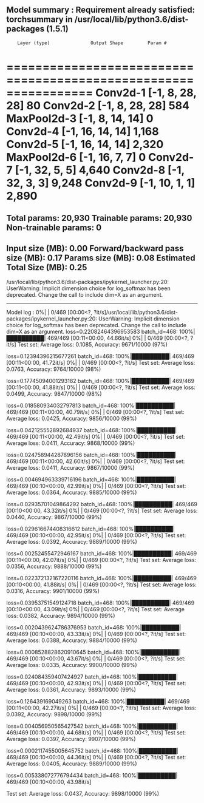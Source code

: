 Model summary :
Requirement already satisfied: torchsummary in /usr/local/lib/python3.6/dist-packages (1.5.1)
----------------------------------------------------------------
        Layer (type)               Output Shape         Param #
================================================================
            Conv2d-1            [-1, 8, 28, 28]              80
            Conv2d-2            [-1, 8, 28, 28]             584
         MaxPool2d-3            [-1, 8, 14, 14]               0
            Conv2d-4           [-1, 16, 14, 14]           1,168
            Conv2d-5           [-1, 16, 14, 14]           2,320
         MaxPool2d-6             [-1, 16, 7, 7]               0
            Conv2d-7             [-1, 32, 5, 5]           4,640
            Conv2d-8             [-1, 32, 3, 3]           9,248
            Conv2d-9             [-1, 10, 1, 1]           2,890
================================================================
Total params: 20,930
Trainable params: 20,930
Non-trainable params: 0
----------------------------------------------------------------
Input size (MB): 0.00
Forward/backward pass size (MB): 0.17
Params size (MB): 0.08
Estimated Total Size (MB): 0.25
----------------------------------------------------------------
/usr/local/lib/python3.6/dist-packages/ipykernel_launcher.py:20: UserWarning: Implicit dimension choice for log_softmax has been deprecated. Change the call to include dim=X as an argument.


------------------------------------------------------------------------------------------------------------

Model log : 
 0%|          | 0/469 [00:00<?, ?it/s]/usr/local/lib/python3.6/dist-packages/ipykernel_launcher.py:20: UserWarning: Implicit dimension choice for log_softmax has been deprecated. Change the call to include dim=X as an argument.
loss=0.22082464396953583 batch_id=468: 100%|██████████| 469/469 [00:11<00:00, 44.66it/s]
  0%|          | 0/469 [00:00<?, ?it/s]
Test set: Average loss: 0.1085, Accuracy: 9671/10000 (97%)

loss=0.12394396215677261 batch_id=468: 100%|██████████| 469/469 [00:11<00:00, 41.72it/s]
  0%|          | 0/469 [00:00<?, ?it/s]
Test set: Average loss: 0.0763, Accuracy: 9764/10000 (98%)

loss=0.17745094001293182 batch_id=468: 100%|██████████| 469/469 [00:11<00:00, 41.88it/s]
  0%|          | 0/469 [00:00<?, ?it/s]
Test set: Average loss: 0.0499, Accuracy: 9847/10000 (98%)

loss=0.018580934032797813 batch_id=468: 100%|██████████| 469/469 [00:11<00:00, 40.79it/s]
  0%|          | 0/469 [00:00<?, ?it/s]
Test set: Average loss: 0.0425, Accuracy: 9856/10000 (99%)

loss=0.042125552892684937 batch_id=468: 100%|██████████| 469/469 [00:11<00:00, 42.49it/s]
  0%|          | 0/469 [00:00<?, ?it/s]
Test set: Average loss: 0.0411, Accuracy: 9868/10000 (99%)

loss=0.024758944287896156 batch_id=468: 100%|██████████| 469/469 [00:11<00:00, 42.60it/s]
  0%|          | 0/469 [00:00<?, ?it/s]
Test set: Average loss: 0.0411, Accuracy: 9867/10000 (99%)

loss=0.004694963339716196 batch_id=468: 100%|██████████| 469/469 [00:10<00:00, 42.99it/s]
  0%|          | 0/469 [00:00<?, ?it/s]
Test set: Average loss: 0.0364, Accuracy: 9885/10000 (99%)

loss=0.02935701049864292 batch_id=468: 100%|██████████| 469/469 [00:10<00:00, 43.32it/s]
  0%|          | 0/469 [00:00<?, ?it/s]
Test set: Average loss: 0.0440, Accuracy: 9867/10000 (99%)

loss=0.029616674408316612 batch_id=468: 100%|██████████| 469/469 [00:10<00:00, 42.95it/s]
  0%|          | 0/469 [00:00<?, ?it/s]
Test set: Average loss: 0.0392, Accuracy: 9889/10000 (99%)

loss=0.00252455472946167 batch_id=468: 100%|██████████| 469/469 [00:11<00:00, 42.07it/s]
  0%|          | 0/469 [00:00<?, ?it/s]
Test set: Average loss: 0.0356, Accuracy: 9888/10000 (99%)

loss=0.022372132167220116 batch_id=468: 100%|██████████| 469/469 [00:10<00:00, 41.88it/s]
  0%|          | 0/469 [00:00<?, ?it/s]
Test set: Average loss: 0.0316, Accuracy: 9901/10000 (99%)

loss=0.03953751549124718 batch_id=468: 100%|██████████| 469/469 [00:10<00:00, 43.09it/s]
  0%|          | 0/469 [00:00<?, ?it/s]
Test set: Average loss: 0.0382, Accuracy: 9894/10000 (99%)

loss=0.0020439624786376953 batch_id=468: 100%|██████████| 469/469 [00:10<00:00, 43.33it/s]
  0%|          | 0/469 [00:00<?, ?it/s]
Test set: Average loss: 0.0388, Accuracy: 9884/10000 (99%)

loss=0.0008528828620910645 batch_id=468: 100%|██████████| 469/469 [00:10<00:00, 43.67it/s]
  0%|          | 0/469 [00:00<?, ?it/s]
Test set: Average loss: 0.0335, Accuracy: 9900/10000 (99%)

loss=0.024084359407424927 batch_id=468: 100%|██████████| 469/469 [00:10<00:00, 42.93it/s]
  0%|          | 0/469 [00:00<?, ?it/s]
Test set: Average loss: 0.0361, Accuracy: 9893/10000 (99%)

loss=0.126439169049263 batch_id=468: 100%|██████████| 469/469 [00:11<00:00, 42.27it/s]
  0%|          | 0/469 [00:00<?, ?it/s]
Test set: Average loss: 0.0392, Accuracy: 9898/10000 (99%)

loss=0.004056950565427542 batch_id=468: 100%|██████████| 469/469 [00:10<00:00, 44.68it/s]
  0%|          | 0/469 [00:00<?, ?it/s]
Test set: Average loss: 0.0397, Accuracy: 9907/10000 (99%)

loss=0.0002117455005645752 batch_id=468: 100%|██████████| 469/469 [00:10<00:00, 44.36it/s]
  0%|          | 0/469 [00:00<?, ?it/s]
Test set: Average loss: 0.0405, Accuracy: 9889/10000 (99%)

loss=0.005338072776794434 batch_id=468: 100%|██████████| 469/469 [00:10<00:00, 43.98it/s]

Test set: Average loss: 0.0437, Accuracy: 9898/10000 (99%)
